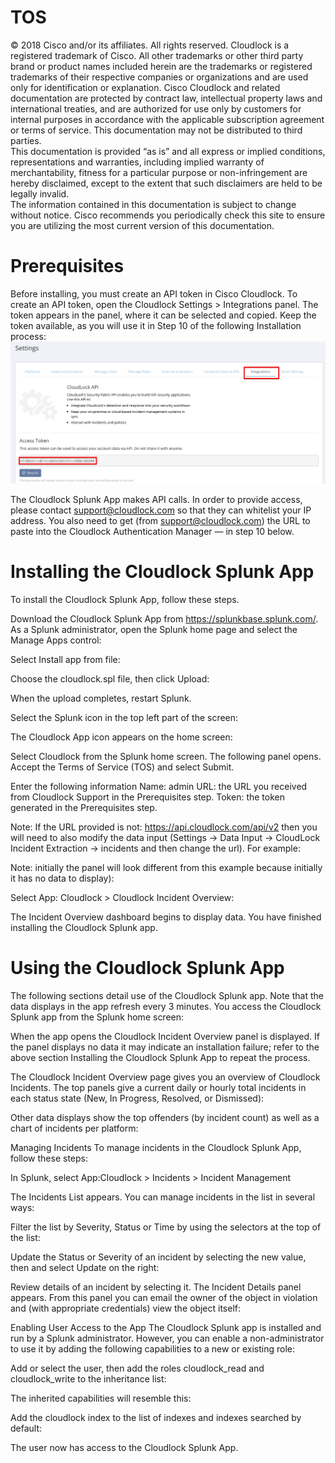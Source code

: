 # TOS
© 2018 Cisco and/or its affiliates. All rights reserved.  Cloudlock is a registered trademark of Cisco. All other trademarks or other third party brand or product names included herein are the trademarks or registered trademarks of their respective companies or organizations and are used only for identification or explanation.
Cisco Cloudlock and related documentation are protected by contract law, intellectual property laws and international treaties, and are authorized for use only by customers for internal purposes in accordance with the applicable subscription agreement or terms of service. This documentation may not be distributed to third parties.  
This documentation is provided “as is” and all express or implied conditions, representations and warranties, including implied warranty of merchantability, fitness for a particular purpose or non-infringement are hereby disclaimed, except to the extent that such disclaimers are held to be legally invalid.  
The information contained in this documentation is subject to change without notice.  Cisco recommends you periodically check this site to ensure you are utilizing the most current version of this documentation.

# Prerequisites
Before installing, you must create an API token in Cisco Cloudlock. 
To create an API token, open the Cloudlock Settings > Integrations panel. The token appears in the panel, where it can be selected and copied. Keep the token available, as you will use it in Step 10 of the following Installation process:
![Example](https://github.com/CiscoDevNet/cloud-security/blob/master/Cloudlock/Splunk/Cisco%20Cloudlock%20Splunk%20App/media/auth.png)


The Cloudlock Splunk App makes API calls. In order to provide access, please contact support@cloudlock.com so that they can whitelist your IP address.
You also need to get (from support@cloudlock.com) the URL to paste into the Cloudlock Authentication Manager — in step 10 below.

# Installing the Cloudlock Splunk App
To install the Cloudlock Splunk App, follow these steps.

Download the Cloudlock Splunk App from https://splunkbase.splunk.com/.
As a Splunk administrator, open the Splunk home page and select the Manage Apps control:

Select Install app from file:



Choose the cloudlock.spl file, then click Upload:



When the upload completes, restart Splunk.


Select the Splunk icon in the top left part of the screen:



The Cloudlock App icon appears on the home screen:

Select Cloudlock from the Splunk home screen. 
The following panel opens. Accept the Terms of Service (TOS) and select Submit.



Enter the following information
Name: admin
URL: the URL you received from Cloudlock Support in the Prerequisites step.
Token: the token generated in the Prerequisites step.

Note: If the URL provided is not: https://api.cloudlock.com/api/v2 then you will need to also modify the data input (Settings -> Data Input -> CloudLock Incident Extraction -> incidents and then change the url). For example:




Note: initially the panel will look different from this example because initially it has no data to display):


Select App: Cloudlock > Cloudlock Incident Overview:

The Incident Overview dashboard begins to display data. You have finished installing the Cloudlock Splunk app.


# Using the Cloudlock Splunk App
The following sections detail use of the Cloudlock Splunk app. Note that the data displays in the app refresh every 3 minutes. 
You access the Cloudlock Splunk app from the Splunk home screen:



When the app opens the Cloudlock Incident Overview panel is displayed. If the panel displays no data it may indicate an installation failure; refer to the above section Installing the Cloudlock Splunk App to repeat the process. 

The Cloudlock Incident Overview page gives you an overview of Cloudlock Incidents. The top panels give a current daily or hourly total incidents in each status state (New, In Progress, Resolved, or Dismissed):



Other data displays show the top offenders (by incident count) as well as a chart of incidents per platform:

Managing Incidents
To manage incidents in the Cloudlock Splunk App, follow these steps:

In Splunk, select App:Cloudlock > Incidents > Incident Management



The Incidents List appears. You can manage incidents in the list in several ways:


Filter the list by Severity, Status or Time by using the selectors at the top of the list:


Update the Status or Severity of an incident by selecting the new value, then and select Update on the right:


Review details of an incident by selecting it. The Incident Details panel appears. From this panel you can email the owner of the object in violation and (with appropriate credentials) view the object itself:

Enabling User Access to the App
The Cloudlock Splunk app is installed and run by a Splunk administrator. However, you can enable a non-administrator to use it by adding the following capabilities to a new or existing role:

Add or select the user, then add the roles cloudlock_read and cloudlock_write to the inheritance list:


The inherited capabilities will resemble this:


Add the cloudlock index to the list of indexes and indexes searched by default:

The user now has access to the Cloudlock Splunk App.
